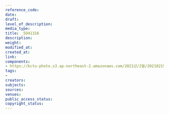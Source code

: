 ```yaml
---
reference_code: 
date: 
draft: 
level_of_description: 
media_type: 
title: _5D41316
description: 
weight: 
modified_at: 
created_at: 
link: 
components:
- https://kctu-photo.s3.ap-northeast-2.amazonaws.com/2021년/2월/20210219_백기완+선생+발인.영결식.하관/송승현/_5D41316.jpg
tags:
- 
creators: 
subjects: 
sources: 
venues: 
public_access_status: 
copyright_status: 
---
```

